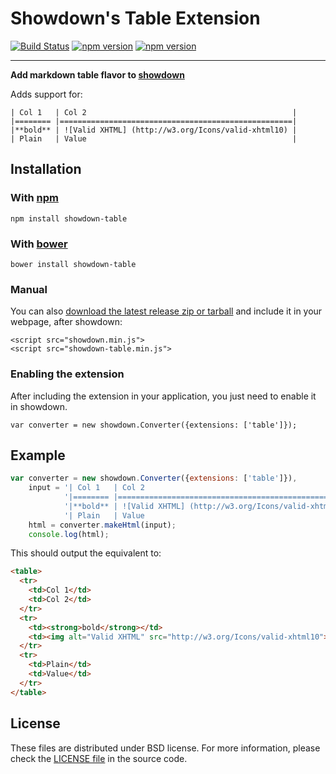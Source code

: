 Showdown's Table Extension
==========================

[![Build Status](https://travis-ci.org/showdownjs/table-extension.svg)](https://travis-ci.org/showdownjs/table-extension) [![npm version](https://badge.fury.io/js/showdown-table.svg)](http://badge.fury.io/js/showdown-table) [![npm version](https://badge.fury.io/bo/showdown-table.svg)](http://badge.fury.io/bo/showdown-table) 

------

**Add markdown table flavor to [showdown](https://github.com/showdownjs/showdown)**

Adds support for:

    | Col 1   | Col 2                                              |
    |======== |====================================================|
    |**bold** | ![Valid XHTML] (http://w3.org/Icons/valid-xhtml10) |
    | Plain   | Value                                              |



## Installation

### With [npm](http://npmjs.org)

    npm install showdown-table

### With [bower](http://bower.io/)

    bower install showdown-table

### Manual

You can also [download the latest release zip or tarball](https://github.com/showdownjs/table-extension/releases) and include it in your webpage, after showdown:

    <script src="showdown.min.js">
    <script src="showdown-table.min.js">

### Enabling the extension

After including the extension in your application, you just need to enable it in showdown.

    var converter = new showdown.Converter({extensions: ['table']});

## Example

```javascript
var converter = new showdown.Converter({extensions: ['table']}),
    input = '| Col 1   | Col 2                                              |' +
            '|======== |====================================================|' +
            '|**bold** | ![Valid XHTML] (http://w3.org/Icons/valid-xhtml10) |' +
            '| Plain   | Value                                              |';
    html = converter.makeHtml(input);
    console.log(html);
```

This should output the equivalent to:

```html
<table>
  <tr>
    <td>Col 1</td>
    <td>Col 2</td>
  </tr>
  <tr>
    <td><strong>bold</strong></td>
    <td><img alt="Valid XHTML" src="http://w3.org/Icons/valid-xhtml10"></td>
  </tr>
  <tr>
    <td>Plain</td>
    <td>Value</td>
  </tr>
</table>
```

## License
These files are distributed under BSD license. For more information, please check the [LICENSE file](https://github.com/showdownjs/table-extension/blob/master/LICENSE) in the source code.
